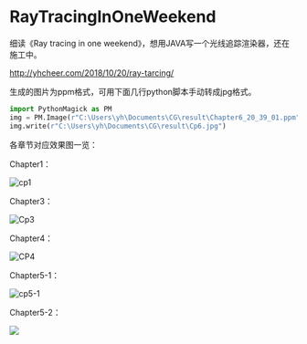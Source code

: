 # RayTracingInOneWeekend

细读《Ray tracing in one weekend》，想用JAVA写一个光线追踪渲染器，还在施工中。

http://yhcheer.com/2018/10/20/ray-tarcing/

生成的图片为ppm格式，可用下面几行python脚本手动转成jpg格式。

```python
import PythonMagick as PM
img = PM.Image(r"C:\Users\yh\Documents\CG\result\Chapter6_20_39_01.ppm")
img.write(r"C:\Users\yh\Documents\CG\result\Cp6.jpg")
```

各章节对应效果图一览：

Chapter1：

![cp1](https://raw.githubusercontent.com/yhcheer/RayTracingInOneWeekend/master/image/Cp1.jpg)

Chapter3：

![Cp3](https://raw.githubusercontent.com/yhcheer/RayTracingInOneWeekend/master/image/Cp3.jpg)

Chapter4：

![CP4](https://raw.githubusercontent.com/yhcheer/RayTracingInOneWeekend/master/image/Cp4.jpg)

Chapter5-1：

![cp5-1](https://raw.githubusercontent.com/yhcheer/RayTracingInOneWeekend/master/image/Cp5_1.jpg)

Chapter5-2：

![](https://raw.githubusercontent.com/yhcheer/RayTracingInOneWeekend/master/image/Cp5_3.jpg)

